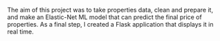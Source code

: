 The aim of this project was to take properties data, clean and prepare it, and make an Elastic-Net ML model that can predict the final price of properties.
As a final step, I created a Flask application that displays it in real time.
